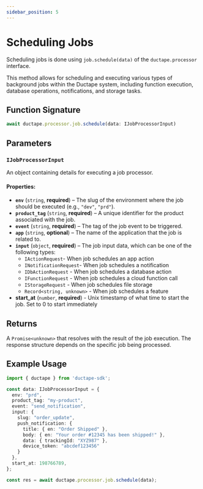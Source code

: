 ```yaml
---
sidebar_position: 5
---
```


# Scheduling Jobs

Scheduling jobs is done using `job.schedule(data)` of the `ductape.processor` interface.  

This method allows for scheduling and executing various types of background jobs within the Ductape system, including function execution, database operations, notifications, and storage tasks.  

## Function Signature  
```typescript
await ductape.processor.job.schedule(data: IJobProcessorInput)
```

## Parameters  

### `IJobProcessorInput`  
An object containing details for executing a job processor.  

#### Properties:  
- **`env`** (`string`, **required**) – The slug of the environment where the job should be executed (e.g., `"dev"`, `"prd"`).  
- **`product_tag`** (`string`, **required**) – A unique identifier for the product associated with the job.  
- **`event`** (`string`, **required**) – The tag of the job event to be triggered.  
- **`app`** (`string`, **optional**) – The name of the application that the job is related to.  
- **`input`** (`object`, **required**) – The job input data, which can be one of the following types:  
  - `IActionRequest`- When job schedules an app action
  - `INotificationRequest`- When job schedules a notification  
  - `IDbActionRequest` - When job schedules a database action
  - `IFunctionRequest` - When job schedules a cloud function call
  - `IStorageRequest` - When job schedules file storage
  - `Record<string, unknown>` - When job schedules a feature
- **start_at** (`number`, **required**) - Unix timestamp of what time to start the job. Set to 0 to start immediately


## Returns  
A `Promise<unknown>` that resolves with the result of the job execution. The response structure depends on the specific job being processed.  

## Example Usage  
```typescript
import { ductape } from 'ductape-sdk';

const data: IJobProcessorInput = {
  env: "prd",
  product_tag: "my-product",
  event: "send_notification",
  input: {
    slug: "order_update",
    push_notification: {
      title: { en: "Order Shipped" },
      body: { en: "Your order #12345 has been shipped!" },
      data: { trackingId: "XYZ987" },
      device_token: "abcdef123456"
    }
  },
  start_at: 198766789,
};

const res = await ductape.processor.job.schedule(data);
``` 